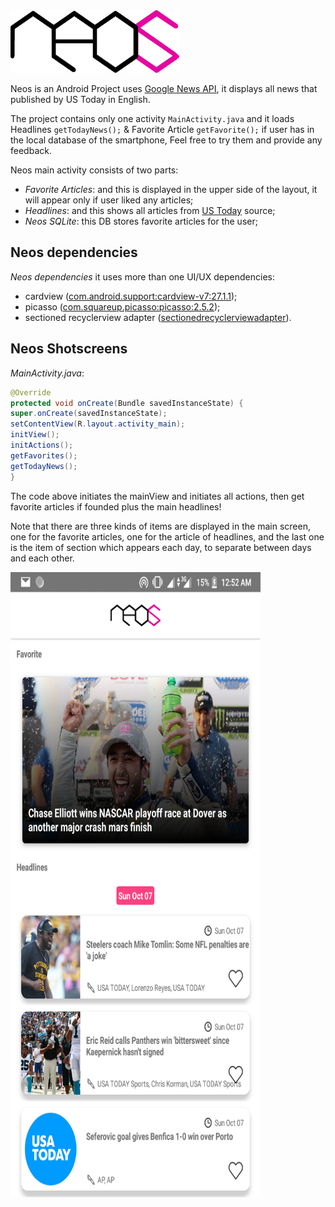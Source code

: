 
<img src="doc/neos.png" alt="Neos logo" height="100" width="270" />

Neos is an Android Project uses [Google News API](https://newsapi.org), it displays all news that published by US Today in English.

The project contains only one activity `MainActivity.java` and it loads Headlines `getTodayNews();` & Favorite Article `getFavorite();` if user has in the local database of the smartphone, Feel free to try them and provide any feedback.

Neos main activity consists of two parts:

* *Favorite Articles*: and this is displayed in the upper side of the layout, it will appear only if user liked any articles;
* *Headlines*: and this shows all articles from [US Today](https://www.usatoday.com) source;
* *Neos SQLite*: this DB stores favorite articles for the user;

## Neos dependencies

*Neos dependencies* it uses more than one UI/UX dependencies:

* cardview ([com.android.support:cardview-v7:27.1.1](https://developer.android.com/guide/topics/ui/layout/cardview));
* picasso ([com.squareup.picasso:picasso:2.5.2](http://square.github.io/picasso/));
* sectioned recyclerview adapter ([sectionedrecyclerviewadapter](https://github.com/luizgrp/SectionedRecyclerViewAdapter)).

## Neos Shotscreens

*MainActivity.java*:

```Java
@Override
protected void onCreate(Bundle savedInstanceState) {
super.onCreate(savedInstanceState);
setContentView(R.layout.activity_main);
initView();
initActions();
getFavorites();
getTodayNews();
}
```

The code above initiates the mainView and initiates all actions, then get favorite articles if founded plus the main headlines!

Note that there are three kinds of items are displayed in the main screen, one for the favorite articles, one for the article of headlines, and the last one is the item of section which appears each day, to separate between days and each other.

<img src="doc/Screenshot.png" alt="Screenshot" height="1000" width="400" />
